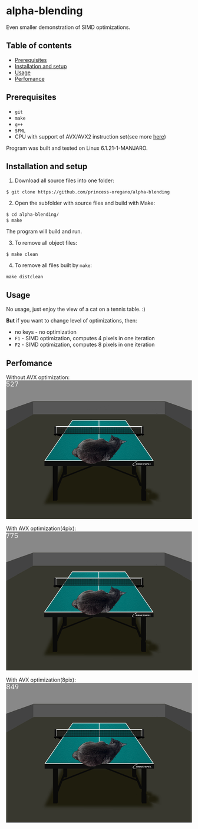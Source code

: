 # alpha-blending

Even smaller demonstration of SIMD optimizations.

## Table of contents
* [Prerequisites](#prerequisites)
* [Installation and setup](#installation-and-setup)
* [Usage](#usage)
* [Perfomance](#perfomance)

## Prerequisites
* `git`
* `make`
* `g++`
* `SFML`
* CPU with support of AVX/AVX2 instruction set(see more [here](https://www.laruence.com/sse/ "Intel Intrinsic's Guide"))

Program was built and tested on Linux 6.1.21-1-MANJARO.

## Installation and setup
1. Download all source files into one folder:
```
$ git clone https://github.com/princess-oregano/alpha-blending
```
2. Open the subfolder with source files and build with Make:
```
$ cd alpha-blending/
$ make
```
The program will build and run.

3. To remove all object files:
```
$ make clean
```
4. To remove all files built by `make`:
```
make distclean
```

## Usage
No usage, just enjoy the view of a cat on a tennis table. :)

**But** if you want to change level of optimizations, then:
* no keys - no optimization
* `F1` - SIMD optimization, computes 4 pixels in one iteration
* `F2` - SIMD optimization, computes 8 pixels in one iteration

## Perfomance

Without AVX optimization:
<img src = "res/no_avx.png">

With AVX optimization(4pix):
<img src = "res/avx_1.png">

With AVX optimization(8pix):
<img src = "res/avx_2.png">

